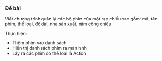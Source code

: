 ### Đề bài

Viết chương trình quản lý các bộ phim của một rạp chiếu bao gồm: mã, tên phim, thể loại, độ dài, nhà sản xuất, năm công chiếu

Thực hiện:

- Thêm phim vào danh sách
- Hiển thị danh sách phim ra màn hình
- Lấy ra các phim có thể loại là Action